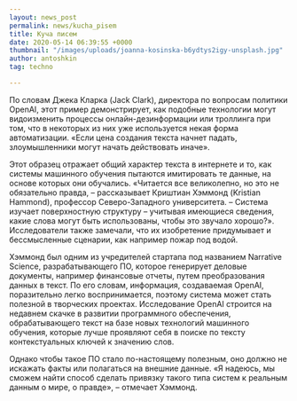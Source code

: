 ```yaml
---
layout: news_post
permalink: news/kucha_pisem
title: Куча писем
date: 2020-05-14 06:39:55 +0000
thumbnail: "/images/uploads/joanna-kosinska-b6ydtys2igy-unsplash.jpg"
author: antoshkin
tag: techno

---
```

По словам Джека Кларка (Jack Clark), директора по вопросам политики OpenAI, этот пример демонстрирует, как подобные технологии могут видоизменить процессы онлайн-дезинформации или троллинга при том, что в некоторых из них уже используется некая форма автоматизации. «Если цена создания текста начнет падать, злоумышленники могут начать действовать иначе».

Этот образец отражает общий характер текста в интернете и то, как системы машинного обучения пытаются имитировать те данные, на основе которых они обучались. «Читается все великолепно, но это не обязательно правда, – рассказывает Криштиан Хэммонд (Kristian Hammond), профессор Северо-Западного университета. – Система изучает поверхностную структуру – учитывая имеющиеся сведения, какие слова могут быть использованы, чтобы это звучало хорошо?». Исследователи также замечали, что их изобретение придумывает и бессмысленные сценарии, как например пожар под водой.

Хэммонд был одним из учредителей стартапа под названием Narrative Science, разрабатывающего ПО, которое генерирует деловые документы, например финансовые отчеты, путем преобразования данных в текст. По его словам, информация, создаваемая OpenAI, поразительно легко воспринимается, поэтому система может стать полезной в творческих проектах. Исследование OpenAI строится на недавнем скачке в развитии программного обеспечения, обрабатывающего текст на базе новых технологий машинного обучения, которые лучше проявляют себя в поиске по тексту контекстуальных ключей к значению слов.

Однако чтобы такое ПО стало по-настоящему полезным, оно должно не искажать факты или полагаться на внешние данные. «Я надеюсь, мы сможем найти способ сделать привязку такого типа систем к реальным данным о мире, о правде», – отмечает Хэммонд.
